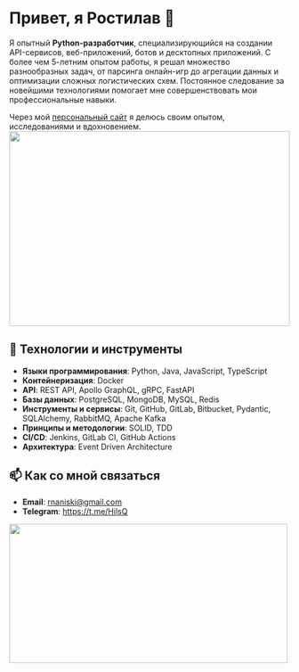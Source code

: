 # Привет, я Ростилав 👋

Я опытный **Python-разработчик**, специализирующийся на создании API-сервисов, веб-приложений, ботов и десктопных приложений. С более чем 5-летним опытом работы, я решал множество разнообразных задач, от парсинга онлайн-игр до агрегации данных и оптимизации сложных логистических схем. Постоянное следование за новейшими технологиями помогает мне совершенствовать мои профессиональные навыки.

Через мой [персональный сайт](https://h1ls.ru/) я делюсь своим опытом, исследованиями и вдохновением.
<img align="center" height="350" width="100%" alt="" src="https://h1ls.ru/wp-content/uploads/2024/05/2024-05-02_17-13-37.png" />

## 🔧 Технологии и инструменты


- **Языки программирования**: Python, Java, JavaScript, TypeScript
- **Контейнеризация**: Docker
- **API**: REST API, Apollo GraphQL, gRPC, FastAPI
- **Базы данных**: PostgreSQL, MongoDB, MySQL, Redis
- **Инструменты и сервисы**: Git, GitHub, GitLab, Bitbucket, Pydantic, SQLAlchemy, RabbitMQ, Apache Kafka
- **Принципы и методологии**: SOLID, TDD
- **CI/CD**: Jenkins, GitLab CI, GitHub Actions
- **Архитектура**: Event Driven Architecture

## 📫 Как со мной связаться
- **Email**: rnaniski@gmail.com
- **Telegram**: https://t.me/HilsQ


<img align="center" height="250" width="500" alt="" src="https://h1ls.ru/wp-content/uploads/2024/04/1-cover-image.gif" />


